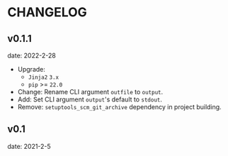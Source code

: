 # CHANGELOG

## v0.1.1

date: 2022-2-28

- Upgrade:
  - `Jinja2` `3.x`
  - `pip` >= `22.0`
- Change: Rename CLI argument `outfile` to `output`.
- Add: Set CLI argument `output`'s default to `stdout`.
- Remove: `setuptools_scm_git_archive` dependency in project building.

## v0.1

date: 2021-2-5
